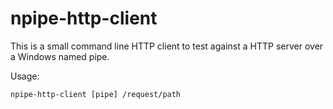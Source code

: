 # npipe-http-client

This is a small command line HTTP client to test against a HTTP server over a
Windows named pipe.

Usage:

```
npipe-http-client [pipe] /request/path
```
